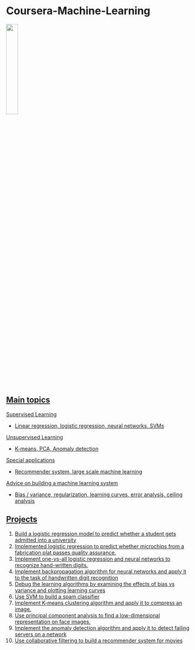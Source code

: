 # Coursera-Machine-Learning

 <a href="https://www.coursera.org/learn/machine-learning" target="_blank"><IMG src='https://d3njjcbhbojbot.cloudfront.net/api/utilities/v1/imageproxy/https://coursera.s3.amazonaws.com/topics/ml/large-icon.png' width=25% height=25%><P>
 
## Main topics
Supervised Learning
* Linear regression, logistic regression, neural networks, SVMs

Unsupervised Learning
* K-means, PCA, Anomaly detection

Special applications
* Recommender system, large scale machine learning 

Advice on building a machine learning system
* Bias / variance, regularization, learning curves, error analysis, ceiling analysis 

## Projects
1.	Build a logistic regression model to predict whether a student gets admitted into a university
2.	Implemented logistic regression to predict whether microchips from a fabrication plat passes quality assurance. 
3.	Implement one-vs-all logistic regression and neural networks to recognize hand-written digits.
4.	Implement backpropagation algorithm for neural networks and apply it to the task of handwritten digit recognition
5.	Debug the learning algorithms by examining the effects of bias vs variance and plotting learning curves
6.	Use SVM to build a spam classifier
7.	Implement K-means clustering algorithm and apply it to compress an image. 
8.	Use principal component analysis to find a low-dimensional representation on face images. 
9.	Implement the anomaly detection algorithm and apply it to detect failing servers on a network
10.	Use collaborative filtering to build a recommender system for movies
